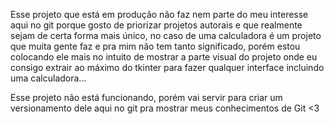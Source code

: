 <!DOCTYPE html>
<html>
<head>
</head>
<body>
	<p>Esse projeto que está em produção não faz nem parte do meu interesse aqui no git porque gosto de priorizar projetos autorais e que realmente sejam de certa forma mais único, no caso de uma calculadora é um projeto que muita gente faz e pra mim não tem tanto significado, porém estou colocando ele mais no intuito de mostrar a parte visual do projeto onde eu consigo extrair ao máximo do tkinter para fazer qualquer interface incluindo uma calculadora...</p>
	<p>Esse projeto não está funcionando, porém vai servir para criar um versionamento dele aqui no git pra mostrar meus conhecimentos de Git &lt;3</p>
</body>
</html>

